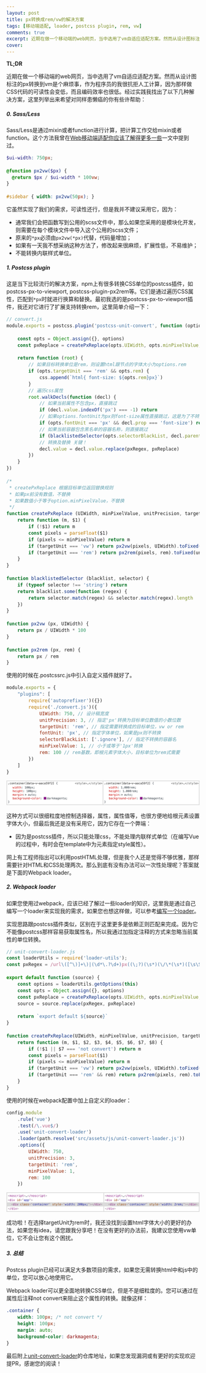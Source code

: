 ```yaml
---
layout: post
title: px转换成rem/vw的解决方案
tags: [移动端适配, loader, postcss plugin, rem, vw]
comments: true
excerpt: 近期在做一个移动端的web网页，当中选用了vm自适应适配方案。然而从设计图标注的px转换到vm是个麻烦事，作为程序员的我很抗拒人工计算，因为那样做CSS代码的可读性会变低，而且编码效率也很低。
cover: 
---
```



**TL;DR**

近期在做一个移动端的web网页，当中选用了vm自适应适配方案。然而从设计图标注的px转换到vm是个麻烦事，作为程序员的我很抗拒人工计算，因为那样做CSS代码的可读性会变低，而且编码效率也很低。经过实践我找出了以下几种解决方案，这里列举出来希望对同样患懒癌的你有些许帮助：

##### 0. Sass/Less

Sass/Less是通过mixin或者function进行计算，把计算工作交给mixin或者function。这个方法我曾在[Web移动端适配你应该了解得更多一些](https://cassieran.github.io/you-should-know-more-if-you-being-a-webapp-developer/)一文中提到过。

```scss
$ui-width: 750px;

@function px2vw($px) {
  @return $px / $ui-width * 100vw;
}

#sidebar { width: px2vw(50px); }
```

它虽然实现了我们的需求，可读性还行，但是我并不建议采用它，因为：

- 通常我们会把函数写到公用的scss文件中，那么如果您采用的是模块化开发，则需要在每个模块文件中导入这个公用的scss文件；
- 原来的`*px`必须由`px2vw(*px)`代替，代码量增加；
- 如果有一天我不想采纳这种方法了，修改起来很麻烦，扩展性低，不易维护；
- 不能转换内联样式单位。

##### 1. Postcss plugin

这是当下比较流行的解决方案，npm上有很多转换CSS单位的postcss插件，如postcss-px-to-viewport, postcss-plugin-px2rem等。它们是通过遍历CSS属性，匹配到`*px`时就进行换算和替换。最初我选的是postcss-px-to-viewport插件，我还对它进行了扩展支持转换rem，这里简单介绍一下：

```javascript
// convert.js
module.exports = postcss.plugin('postcss-unit-convert', function (options) {

    const opts = Object.assign({}, options)
    const pxReplace = createPxReplace(opts.UIWidth, opts.minPixelValue, opts.unitPrecision, opts.targetUnit, opts.rem)

    return function (root) {
        // 如果目标转换单位是rem，则设置html跟节点的字体大小为options.rem
        if (opts.targetUnit === 'rem' && opts.rem) {
            css.append(`html{ font-size: ${opts.rem}px}`) 
        }
        // 遍历css属性
        root.walkDecls(function (decl) { 
            // 如果当前属性不包含px，直接跳过
            if (decl.value.indexOf('px') === -1) return 
            // 如果options.fontUnit为px则font-size属性直接跳过，这是为了不转换font-size的单位
            if (opts.fontUnit === 'px' && decl.prop === 'font-size') return 
            // 如果当前容器包含黑名单的容器名称，则直接跳过
            if (blacklistedSelector(opts.selectorBlackList, decl.parent.selector)) return 
            // 转换及替换 关键！
            decl.value = decl.value.replace(pxRegex, pxReplace) 
        })
    }
})

/*
 * createPxReplace 根据目标单位返回替换规则
 * 如果px前没有数值，不替换
 * 如果数值小于等于option.minPixelValue，不替换
 */
function createPxReplace (UIWidth, minPixelValue, unitPrecision, targetUnit, rem) {
    return function (m, $1) {
        if (!$1) return m
        const pixels = parseFloat($1)
        if (pixels <= minPixelValue) return m
        if (targetUnit === 'vw') return px2vw(pixels, UIWidth).toFixed(unitPrecision) + targetUnit
        if (targetUnit === 'rem') return px2rem(pixels, rem).toFixed(unitPrecision) + targetUnit
    }
}

function blacklistedSelector (blacklist, selector) {
    if (typeof selector !== 'string') return
    return blacklist.some(function (regex) {
        return selector.match(regex) && selector.match(regex).length
    })
}

function px2vw (px, UIWidth) {
    return px / UIWidth * 100
}

function px2rem (px, rem) {
    return px / rem
}
```

使用的时候在.postcssrc.js中引入自定义插件就好了。

```javascript
module.exports = {
    "plugins": [
        require('autoprefixer')({})
        require('./convert.js')({
            UIWidth: 750, // 设计稿宽度
            unitPrecision: 3, // 指定'px'转换为目标单位数值的小数位数
            targetUnit: 'rem', // 指定需要转换成的目标单位，vw or rem
            fontUnit: 'px', // 指定字体单位，如果是px则不转换
            selectorBlackList: ['.ignore'], // 指定不转换的容器名
            minPixelValue: 1, // 小于或等于'1px'转换
            rem: 100 // rem基数，即根元素字体大小，目标单位为rem式需要
        })
    ]
}
```

![convert_postcss](/images/convert_postcss.png)

这种方式可以很细粒度地控制选择器，属性，属性值等，也很方便地给根元素设置字体大小，但最后我还是没有采用它，因为它存在一个弊端：

- 因为是postcss插件，所以只能处理css，不能处理内联样式单位（在编写Vue的过程中，有时会在template中为元素指定style属性）。

网上有工程师指出可以利用postHTML处理，但是我个人还是觉得不够优雅，那样需要针对HTML和CSS处理两次。那么到底有没有办法可以一次性处理呢？答案就是下面的Webpack loader。

##### 2. Webpack loader

如果您使用过webpack，应该已经了解过一些loader的知识，这里我是通过自己编写一个loader来实现我的需求，如果您也想这样做，可以参考[编写一个loader](https://webpack.docschina.org/contribute/writing-a-loader/)。

实现思路跟postcss插件类似，区别在于这里更多是依赖正则匹配来完成。因为它不能像postcss那样容易获取属性名，所以我通过加指定注释的方式来忽略当前属性的单位转换。

```js
// unit-convert-loader.js
const loaderUtils = require('loader-utils');
const pxRegex = /url\([^\)]+\)|(\d*\.?\d+)px((\;?)(\s*)(\/\*(\s*)([\s\S]*)(\s*)\*\/))?/ig

export default function (source) {
    const options = loaderUtils.getOptions(this)
    const opts = Object.assign({}, options)
    const pxReplace = createPxReplace(opts.UIWidth, opts.minPixelValue, opts.unitPrecision, opts.targetUnit, opts.rem)
    source = source.replace(pxRegex, pxReplace)

    return `export default ${source}`
}

function createPxReplace(UIWidth, minPixelValue, unitPrecision, targetUnit, rem) {
    return function (m, $1, $2, $3, $4, $5, $6, $7, $8) {
        if (!$1 || $7 === 'not convert') return m
        const pixels = parseFloat($1)
        if (pixels <= minPixelValue) return m
        if (targetUnit === 'vw') return px2vw(pixels, UIWidth).toFixed(unitPrecision) + targetUnit
        if (targetUnit === 'rem' && rem) return px2rem(pixels, rem).toFixed(unitPrecision) + targetUnit
    }
}
```

使用的时候在webpack配置中加上自定义的loader：

```javascript
config.module
    .rule('vue')
    .test(/\.vue$/)
    .use('unit-convert-loader')
    .loader(path.resolve('src/assets/js/unit-convert-loader.js'))
    .options({
        UIWidth: 750,
        unitPrecision: 3,
        targetUnit: 'rem',
        minPixelValue: 1,
        rem: 100
    })
```

![convert_loader](/images/convert_loader.png)

成功啦！在选择targetUnit为rem时，我还没找到设置html字体大小的更好的办法，如果您有idea，请您跟我分享吧！在没有更好的办法前，我建议您使用vw单位，它不会让您有这个困扰。

##### 3. 总结

Postcss plugin已经可以满足大多数项目的需求，如果您无需转换html中和js中的单位，您可以放心地使用它。

Webpack loader可以更全面地转换CSS单位，但是不是细粒度的。您可以通过在属性后注释not convert来阻止这个属性的转换。就像这样：

```css
.container {
    width: 100px; /* not convert */
    height: 100px;
    margin: auto;
    background-color: darkmagenta;
}
```

最后附上[unit-convert-loader](https://github.com/CassieRan/unit-convert-loader)的仓库地址，如果您发现漏洞或有更好的实现欢迎提PR，感谢您的阅读！
